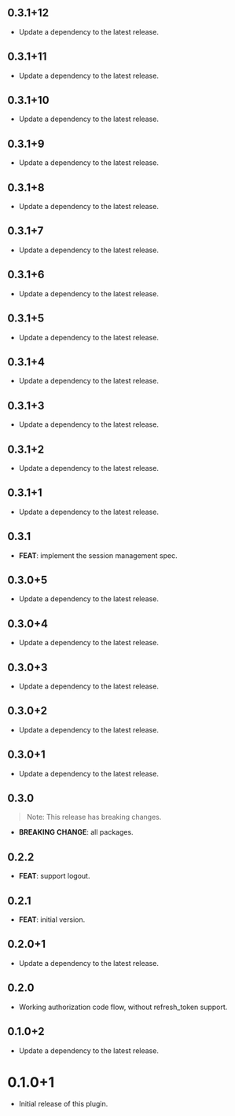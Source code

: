 ## 0.3.1+12

 - Update a dependency to the latest release.

## 0.3.1+11

 - Update a dependency to the latest release.

## 0.3.1+10

 - Update a dependency to the latest release.

## 0.3.1+9

 - Update a dependency to the latest release.

## 0.3.1+8

 - Update a dependency to the latest release.

## 0.3.1+7

 - Update a dependency to the latest release.

## 0.3.1+6

 - Update a dependency to the latest release.

## 0.3.1+5

 - Update a dependency to the latest release.

## 0.3.1+4

 - Update a dependency to the latest release.

## 0.3.1+3

 - Update a dependency to the latest release.

## 0.3.1+2

 - Update a dependency to the latest release.

## 0.3.1+1

 - Update a dependency to the latest release.

## 0.3.1

 - **FEAT**: implement the session management spec.

## 0.3.0+5

 - Update a dependency to the latest release.

## 0.3.0+4

 - Update a dependency to the latest release.

## 0.3.0+3

 - Update a dependency to the latest release.

## 0.3.0+2

 - Update a dependency to the latest release.

## 0.3.0+1

 - Update a dependency to the latest release.

## 0.3.0

> Note: This release has breaking changes.

 - **BREAKING** **CHANGE**: all packages.

## 0.2.2

 - **FEAT**: support logout.

## 0.2.1

 - **FEAT**: initial version.

## 0.2.0+1

 - Update a dependency to the latest release.

## 0.2.0

 - Working authorization code flow, without refresh_token support.

## 0.1.0+2

 - Update a dependency to the latest release.

# 0.1.0+1

- Initial release of this plugin.